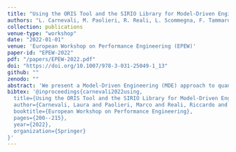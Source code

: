 ```yaml
---
title: "Using the ORIS Tool and the SIRIO Library for Model-Driven Engineering of Quantitative Analytics"
authors: "L. Carnevali, M. Paolieri, R. Reali, L. Scommegna, F. Tammaro, E. Vicario"
collection: publications
venue-type: "workshop"
date: "2022-01-01"
venue: 'European Workshop on Performance Engineering (EPEW)'
paper-id: "EPEW-2022"
pdf: "/papers/EPEW-2022.pdf"
doi: "https://doi.org/10.1007/978-3-031-25049-1_13"
github: ""
zenodo: ""
abstract: 'We present a Model-Driven Engineering (MDE) approach to quantitative evaluation of stochastic models through the ORIS tool and the SIRIO library. As an example, the approach is applied to the case of a tramway line with reduced number of passengers to contain the spread of infection during a pandemic. Specifically, we provide a meta-model for this scenario, where, at each stop, only a certain number of people can ride the tram depending on the current tram capacity, the length of the queue of people waiting at the stop, and the number of passengers on the tram. Then, the ORIS tool and the SIRIO library are used as a software platform to derive a Stochastic Time Petri Net (STPN) representation for each tramway stop and to perform its regenerative transient analysis to obtain quantitative measures of interest, such as the expected number of people waiting at each stop and the expected number of tram passengers over time. Experimental results show that the approach facilitates exploration of the space of design choices, providing insight about the effects of parameter changes on quantitative measures of interest and allowing balanced queue sizes at different stops.'
bibtex: '@inproceedings{carnevali2022using,
  title={Using the ORIS Tool and the SIRIO Library for Model-Driven Engineering of Quantitative Analytics},
  author={Carnevali, Laura and Paolieri, Marco and Reali, Riccardo and Scommegna, Leonardo and Tammaro, Federico and Vicario, Enrico},
  booktitle={European Workshop on Performance Engineering},
  pages={200--215},
  year={2022},
  organization={Springer}
}'
---
```


